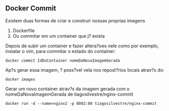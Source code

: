 ## Docker Commit

Existem duas formas de criar e construir nossas proprias imagens

1. Dockerfile 
2. Ou commitar em um container que j? exista


Depois de subir um container e fazer altera?oes nele como por exemplo, instalar o vim, para commitar o estado do container:

```docker commit IdDoContainer nomeDaNovaImagemGerada``` 

Ap?s gerar essa imagem, ? poss?vel vela nos repost?rios locais atrav?s do:

```docker images```

Gerar um novo container atrav?s da imagem gerada com o nomeDaNovaImagemGerada de tiagosilvestre/nginx-commit

```docker run -d --name=nginx2 -p 8082:80 tiagosilvestre/nginx-commit```


